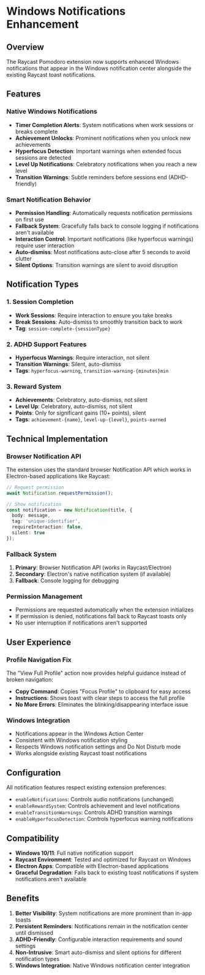 # Windows Notifications Enhancement

## Overview

The Raycast Pomodoro extension now supports enhanced Windows notifications that appear in the Windows notification center alongside the existing Raycast toast notifications.

## Features

### Native Windows Notifications
- **Timer Completion Alerts**: System notifications when work sessions or breaks complete
- **Achievement Unlocks**: Prominent notifications when you unlock new achievements
- **Hyperfocus Detection**: Important warnings when extended focus sessions are detected
- **Level Up Notifications**: Celebratory notifications when you reach a new level
- **Transition Warnings**: Subtle reminders before sessions end (ADHD-friendly)

### Smart Notification Behavior
- **Permission Handling**: Automatically requests notification permissions on first use
- **Fallback System**: Gracefully falls back to console logging if notifications aren't available
- **Interaction Control**: Important notifications (like hyperfocus warnings) require user interaction
- **Auto-dismiss**: Most notifications auto-close after 5 seconds to avoid clutter
- **Silent Options**: Transition warnings are silent to avoid disruption

## Notification Types

### 1. Session Completion
- **Work Sessions**: Require interaction to ensure you take breaks
- **Break Sessions**: Auto-dismiss to smoothly transition back to work
- **Tag**: `session-complete-{sessionType}`

### 2. ADHD Support Features
- **Hyperfocus Warnings**: Require interaction, not silent
- **Transition Warnings**: Silent, auto-dismiss
- **Tags**: `hyperfocus-warning`, `transition-warning-{minutes}min`

### 3. Reward System
- **Achievements**: Celebratory, auto-dismiss, not silent
- **Level Up**: Celebratory, auto-dismiss, not silent
- **Points**: Only for significant gains (10+ points), silent
- **Tags**: `achievement-{name}`, `level-up-{level}`, `points-earned`

## Technical Implementation

### Browser Notification API
The extension uses the standard browser Notification API which works in Electron-based applications like Raycast:

```typescript
// Request permission
await Notification.requestPermission();

// Show notification
const notification = new Notification(title, {
  body: message,
  tag: 'unique-identifier',
  requireInteraction: false,
  silent: true
});
```

### Fallback System
1. **Primary**: Browser Notification API (works in Raycast/Electron)
2. **Secondary**: Electron's native notification system (if available)
3. **Fallback**: Console logging for debugging

### Permission Management
- Permissions are requested automatically when the extension initializes
- If permission is denied, notifications fall back to Raycast toasts only
- No user interruption if notifications aren't supported

## User Experience

### Profile Navigation Fix
The "View Full Profile" action now provides helpful guidance instead of broken navigation:
- **Copy Command**: Copies "Focus Profile" to clipboard for easy access
- **Instructions**: Shows toast with clear steps to access the full profile
- **No More Errors**: Eliminates the blinking/disappearing interface issue

### Windows Integration
- Notifications appear in the Windows Action Center
- Consistent with Windows notification styling
- Respects Windows notification settings and Do Not Disturb mode
- Works alongside existing Raycast toast notifications

## Configuration

All notification features respect existing extension preferences:
- `enableNotifications`: Controls audio notifications (unchanged)
- `enableRewardSystem`: Controls achievement and level notifications
- `enableTransitionWarnings`: Controls ADHD transition warnings
- `enableHyperfocusDetection`: Controls hyperfocus warning notifications

## Compatibility

- **Windows 10/11**: Full native notification support
- **Raycast Environment**: Tested and optimized for Raycast on Windows
- **Electron Apps**: Compatible with Electron-based applications
- **Graceful Degradation**: Falls back to existing toast notifications if system notifications aren't available

## Benefits

1. **Better Visibility**: System notifications are more prominent than in-app toasts
2. **Persistent Reminders**: Notifications remain in the notification center until dismissed
3. **ADHD-Friendly**: Configurable interaction requirements and sound settings
4. **Non-Intrusive**: Smart auto-dismiss and silent options for different notification types
5. **Windows Integration**: Native Windows notification center integration
